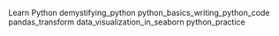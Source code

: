 Learn Python
demystifying_python
python_basics_writing_python_code
pandas_transform
data_visualization_in_seaborn
python_practice
